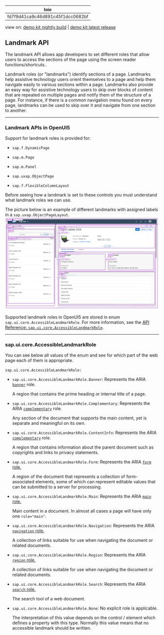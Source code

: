 <!-- loiofd7f9d41ca9c46d891c45f1dcc0682bf -->

| loio |
| -----|
| fd7f9d41ca9c46d891c45f1dcc0682bf |

<div id="loio">

view on: [demo kit nightly build](https://openui5nightly.hana.ondemand.com/#/topic/fd7f9d41ca9c46d891c45f1dcc0682bf) | [demo kit latest release](https://openui5.hana.ondemand.com/#/topic/fd7f9d41ca9c46d891c45f1dcc0682bf)</div>

## Landmark API

The landmark API allows app developers to set different roles that allow users to access the sections of the page using the screen reader functions/shortcuts..

Landmark roles \(or "landmarks"\) identify sections of a page. Landmarks help assistive technology users orient themselves to a page and help them navigate easily to various sections within a page. Landmarks also provide an easy way for assistive technology users to skip over blocks of content that are repeated on multiple pages and notify them of the structure of a page. For instance, if there is a common navigation menu found on every page, landmarks can be used to skip over it and navigate from one section to another.

***

<a name="loiofd7f9d41ca9c46d891c45f1dcc0682bf__section_vft_ghf_fqb"/>

### Landmark APIs in OpenUI5

Support for landmark roles is provided for:

-   `sap.f.DynamicPage`

-   `sap.m.Page`
-   `sap.m.Panel`
-   `sap.uxap.ObjectPage`
-   `sap.f.FlexibleColumnLayout`

Before seeing how a landmark is set to these controls you must understand what landmark roles we can use.

The picture below is an example of different landmarks with assigned labels in a `sap.uxap.ObjectPageLayout`. ![](loio77cb16f93da74644abdf68296651f7bf_Source1.png)

Supported landmark roles in OpenUI5 are stored in enum `sap.ui.core.AccessibleLandmarkRole`. For more information, see the [API Reference: `sap.ui.core.AccessibleLandmarkRole`](https://openui5.hana.ondemand.com/#/api/sap.ui.core.AccessibleLandmarkRole). 

***

<a name="loiofd7f9d41ca9c46d891c45f1dcc0682bf__section_jx5_b5b_jqb"/>

### sap.ui.core.AccessibleLandmarkRole

You can see below all values of the enum and see for which part of the web page each of them is appropriate.

`sap.ui.core.AccessibleLandmarkRole:`

-   `sap.ui.core.AccessibleLandmarkRole.Banner`: Represents the ARIA [`banner`](https://www.w3.org/TR/wai-aria/#banner) role.

    A region that contains the prime heading or internal title of a page.

-   `sap.ui.core.AccessibleLandmarkRole.Complementary`: Represents the ARIA [`complementary`](https://www.w3.org/TR/wai-aria/#complementary) role.

    Any section of the document that supports the main content, yet is separate and meaningful on its own.

-   `sap.ui.core.AccessibleLandmarkRole.ContentInfo`: Represents the ARIA [`complementary`](https://www.w3.org/TR/wai-aria/#complementary) role.

    A region that contains information about the parent document such as copyrights and links to privacy statements.

-   `sap.ui.core.AccessibleLandmarkRole.Form`: Represents the ARIA [`form` role.](https://www.w3.org/TR/wai-aria/#form)

    A region of the document that represents a collection of form-associated elements, some of which can represent editable values that can be submitted to a server for processing.

-   `sap.ui.core.AccessibleLandmarkRole.Main`: Represents the ARIA [`main` role.](https://www.w3.org/TR/wai-aria/#main)

    Main content in a document. In almost all cases a page will have only one `role="main"`.

-   `sap.ui.core.AccessibleLandmarkRole.Navigation`: Represents the ARIA [`navigation` role.](https://www.w3.org/TR/wai-aria/#navigation)

    A collection of links suitable for use when navigating the document or related documents.

-   `sap.ui.core.AccessibleLandmarkRole.Region`: Represents the ARIA [`region` role.](https://www.w3.org/TR/wai-aria/#region)

    A collection of links suitable for use when navigating the document or related documents.

-   `sap.ui.core.AccessibleLandmarkRole.Search`: Represents the ARIA [`search` role.](https://www.w3.org/TR/wai-aria/#search)

    The search tool of a web document.

-   `sap.ui.core.AccessibleLandmarkRole.None`: No explicit role is applicable.

    The interpretation of this value depends on the control / element which defines a property with this type. Normally this value means that no accessible landmark should be written.


